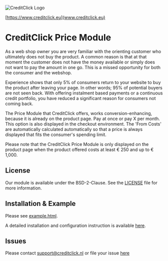 ![]( https://ecom.creditclick.eu/logo_rounded_med.png "CreditClick Logo")

[https://www.creditclick.eu](www.creditclick.eu)

# CreditClick Price Module

As a web shop owner you are very familiar with the orienting customer who ultimately does not
buy the product. A common reason is that at that moment the customer does not have the money
available or simply does not want to pay the amount in one go. This is a missed opportunity for
both the consumer and the webshop.

Experience shows that only 5% of consumers return to your website to buy the product after
leaving your page. In other words; 95% of potential buyers are not seen back. With offering
instalment based payments or a continuous credit portfolio, you have reduced a significant reason
for consumers not coming back.

The Price Module that CreditClick offers, works conversion-enhancing, because it is already on the
product page. Pay at once or pay X per month. This option is also displayed in the checkout
environment. The 'From Costs' are automatically calculated automatically so that a price is always
displayed that fits the consumer's spending limit.

Please note that the CreditClick Price Module is only displayed on the product page when the
product offered costs at least € 250 and up to € 1,000. 

## License

Our module is available under the BSD-2-Clause. See the [LICENSE](https://github.com/CreditClick/PriceModuleCustom/blob/master/LICENSE) file for more information.

## Installation & Example

Please see [example.html](https://github.com/CreditClick/PriceModuleCustom/blob/master/example.html).

A detailed installation and configuration instruction is available [here](https://github.com/CreditClick/PriceModuleCustom/wiki).

## Issues

Please contact [support@creditclick.nl](mailto:support@creditclick.nl) or file your issue [here](https://github.com/CreditClick/PriceModuleCustom/issues)